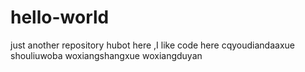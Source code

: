# hello-world
just another repository
hubot here ,I like code here
cqyoudiandaaxue shouliuwoba woxiangshangxue woxiangduyan

